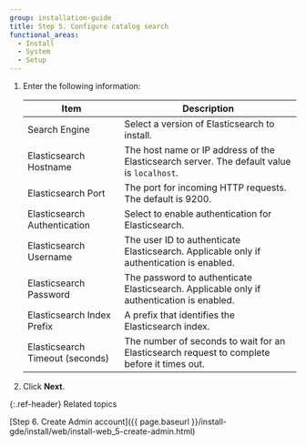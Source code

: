 ```yaml
---
group: installation-guide
title: Step 5. Configure catalog search
functional_areas:
  - Install
  - System
  - Setup
---
```


1. Enter the following information:

   |Item|Description|
   | --- | --- |
   |Search Engine | Select a version of Elasticsearch to install. |
   |Elasticsearch Hostname | The host name or IP address of the Elasticsearch server. The default value is `localhost`. |
   |Elasticsearch Port | The port for incoming HTTP requests. The default is 9200. |
   |Elasticsearch Authentication | Select to enable authentication for Elasticsearch. |
   |Elasticsearch Username | The user ID to authenticate Elasticsearch. Applicable only if authentication is enabled. |
   |Elasticsearch Password | The password to authenticate Elasticsearch. Applicable only if authentication is enabled. |
   |Elasticsearch Index Prefix | A prefix that identifies the Elasticsearch index. |
   |Elasticsearch Timeout (seconds) | The number of seconds to wait for an Elasticsearch request to complete before it times out. |

1. Click **Next**.

{:.ref-header}
Related topics

[Step 6. Create Admin account]({{ page.baseurl }}/install-gde/install/web/install-web_5-create-admin.html)

